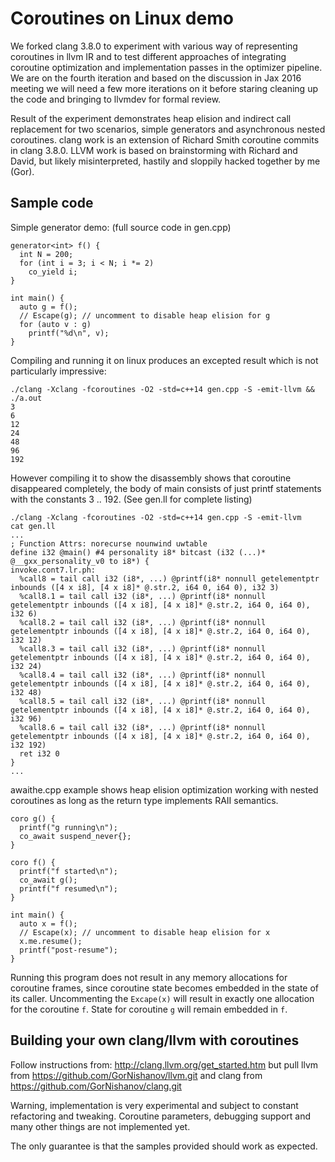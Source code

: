 # Coroutines on Linux demo

We forked clang 3.8.0 to experiment with various way of representing coroutines in llvm IR and to test different approaches of integrating coroutine optimization and implementation passes in the optimizer pipeline. We are on the fourth iteration and based on the discussion in Jax 2016 meeting we will need a few more iterations on it  before staring cleaning up the code and bringing to llvmdev for formal review.

Result of the experiment demonstrates heap elision and indirect call replacement for two scenarios, simple generators and asynchronous nested coroutines. clang work is an extension of Richard Smith coroutine commits in clang 3.8.0. LLVM work is based on brainstorming with Richard and David, but likely misinterpreted, hastily and sloppily hacked together by me (Gor).

## Sample code

Simple generator demo: (full source code in gen.cpp)
````
generator<int> f() {
  int N = 200;
  for (int i = 3; i < N; i *= 2)
    co_yield i;
}

int main() {
  auto g = f();
  // Escape(g); // uncomment to disable heap elision for g
  for (auto v : g)
    printf("%d\n", v);
}
````
Compiling and running it on linux produces an excepted result which is not particularly impressive: 

````
./clang -Xclang -fcoroutines -O2 -std=c++14 gen.cpp -S -emit-llvm && ./a.out
3
6
12
24
48
96
192
```` 
However compiling it to show the disassembly shows that coroutine disappeared completely, the body of main consists of just printf statements with the constants 3 .. 192. (See gen.ll for complete listing)
````
./clang -Xclang -fcoroutines -O2 -std=c++14 gen.cpp -S -emit-llvm
cat gen.ll
...
; Function Attrs: norecurse nounwind uwtable
define i32 @main() #4 personality i8* bitcast (i32 (...)* @__gxx_personality_v0 to i8*) {
invoke.cont7.lr.ph:
  %call8 = tail call i32 (i8*, ...) @printf(i8* nonnull getelementptr inbounds ([4 x i8], [4 x i8]* @.str.2, i64 0, i64 0), i32 3)
  %call8.1 = tail call i32 (i8*, ...) @printf(i8* nonnull getelementptr inbounds ([4 x i8], [4 x i8]* @.str.2, i64 0, i64 0), i32 6)
  %call8.2 = tail call i32 (i8*, ...) @printf(i8* nonnull getelementptr inbounds ([4 x i8], [4 x i8]* @.str.2, i64 0, i64 0), i32 12)
  %call8.3 = tail call i32 (i8*, ...) @printf(i8* nonnull getelementptr inbounds ([4 x i8], [4 x i8]* @.str.2, i64 0, i64 0), i32 24)
  %call8.4 = tail call i32 (i8*, ...) @printf(i8* nonnull getelementptr inbounds ([4 x i8], [4 x i8]* @.str.2, i64 0, i64 0), i32 48)
  %call8.5 = tail call i32 (i8*, ...) @printf(i8* nonnull getelementptr inbounds ([4 x i8], [4 x i8]* @.str.2, i64 0, i64 0), i32 96)
  %call8.6 = tail call i32 (i8*, ...) @printf(i8* nonnull getelementptr inbounds ([4 x i8], [4 x i8]* @.str.2, i64 0, i64 0), i32 192)
  ret i32 0
}
...
````
awaithe.cpp example shows heap elision optimization working with nested coroutines as long as the return type implements RAII semantics.

````
coro g() {
  printf("g running\n");
  co_await suspend_never{};
}

coro f() {
  printf("f started\n");
  co_await g();
  printf("f resumed\n");
}

int main() {
  auto x = f();
  // Escape(x); // uncomment to disable heap elision for x
  x.me.resume();
  printf("post-resume");
}
````

Running this program does not result in any memory allocations for coroutine frames, since coroutine state becomes embedded in the state of its caller. Uncommenting the `Excape(x)` will result in exactly one allocation for the coroutine `f`. State for coroutine `g` will remain embedded in `f`.

## Building your own clang/llvm with coroutines

Follow instructions from: http://clang.llvm.org/get_started.htm but pull llvm from https://github.com/GorNishanov/llvm.git and clang from https://github.com/GorNishanov/clang.git 

Warning, implementation is very experimental and subject to constant refactoring and tweaking. Coroutine parameters, debugging support and many other things are not implemented yet.

The only guarantee is that the samples provided should work as expected.